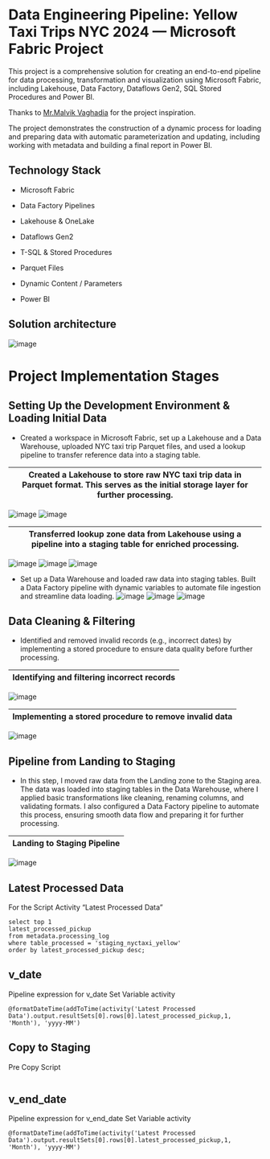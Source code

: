 # Data Engineering Pipeline: Yellow Taxi Trips NYC 2024 — Microsoft Fabric Project

This project is a comprehensive solution for creating an end-to-end pipeline for data processing, transformation and visualization using Microsoft Fabric, including Lakehouse, Data Factory, Dataflows Gen2, SQL Stored Procedures and Power BI.

Thanks to [Mr.Malvik Vaghadia](udemy.com/course/microsoft-fabric-the-ultimate-guide) for the project inspiration.

The project demonstrates the construction of a dynamic process for loading and preparing data with automatic parameterization and updating, including working with metadata and building a final report in Power BI.



## Technology Stack
-  Microsoft Fabric

-  Data Factory Pipelines

-  Lakehouse & OneLake

-  Dataflows Gen2

-  T-SQL & Stored Procedures

-  Parquet Files

-  Dynamic Content / Parameters

-  Power BI

## Solution architecture

![image](https://github.com/user-attachments/assets/e1ea2f37-13cd-4bd7-b556-c93c96e9a73c)

# Project Implementation Stages 

## Setting Up the Development Environment & Loading Initial Data

- Created a workspace in Microsoft Fabric, set up a Lakehouse and a Data Warehouse, uploaded NYC taxi trip Parquet files, and used a lookup pipeline to transfer reference data into a staging table.

| Created a Lakehouse to store raw NYC taxi trip data in Parquet format. This serves as the initial storage layer for further processing. |
| ----------- |
![image](https://github.com/user-attachments/assets/e62db76c-001e-44f8-9972-8b65b8245619)
![image](https://github.com/user-attachments/assets/ab7bf7a2-2e62-4154-83d5-3a107b06c014)


|Transferred lookup zone data from Lakehouse using a pipeline into a staging table for enriched processing. |
| ----------- |
![image](https://github.com/user-attachments/assets/94ce3c0b-2dd5-4a6e-8cc4-dcb32972f700)
![image](https://github.com/user-attachments/assets/cd4e5b0e-d58b-44da-9175-18d592c0a6ea)
![image](https://github.com/user-attachments/assets/050945b1-daa5-4900-a7bd-1abf65b4c2ef)

- Set up a Data Warehouse and loaded raw data into staging tables. Built a Data Factory pipeline with dynamic variables to automate file ingestion and streamline data loading.
![image](https://github.com/user-attachments/assets/d8bd3c77-bd00-4ec2-a2d3-6b656e7b1ac7)
![image](https://github.com/user-attachments/assets/5cd41263-1b00-436a-a7e3-ab671bfb478a)
![image](https://github.com/user-attachments/assets/9bb2a6de-b836-464e-928e-9818f35dfd3b)

## Data Cleaning & Filtering

- Identified and removed invalid records (e.g., incorrect dates) by implementing a stored procedure to ensure data quality before further processing.

|Identifying and filtering incorrect records|
| ----------- |
![image](https://github.com/user-attachments/assets/f3f3df97-05ea-4e47-baa9-f4b6f9e7dae8)

|Implementing a stored procedure to remove invalid data |
| ----------- |
![image](https://github.com/user-attachments/assets/04b73801-5963-4d3b-8360-ea368abe2896)

## Pipeline from Landing to Staging
- In this step, I moved raw data from the Landing zone to the Staging area. The data was loaded into staging tables in the Data Warehouse, where I applied basic transformations like cleaning, renaming columns, and validating formats. I also configured a Data Factory pipeline to automate this process, ensuring smooth data flow and preparing it for further processing.

|Landing to Staging Pipeline|
| ----------- |
![image](https://github.com/user-attachments/assets/6f6e2946-d610-4164-ae6c-b0876f7b7d0e)



## Latest Processed Data
For the Script Activity “Latest Processed Data”

```
select top 1 
latest_processed_pickup
from metadata.processing_log
where table_processed = 'staging_nyctaxi_yellow'
order by latest_processed_pickup desc;
```


## v_date
Pipeline expression for v_date Set Variable activity

```
@formatDateTime(addToTime(activity('Latest Processed Data').output.resultSets[0].rows[0].latest_processed_pickup,1, 'Month'), 'yyyy-MM')
```

## Copy to Staging
Pre Copy Script

```
```

## v_end_date
Pipeline expression for v_end_date Set Variable activity

```
@formatDateTime(addToTime(activity('Latest Processed Data').output.resultSets[0].rows[0].latest_processed_pickup,1, 'Month'), 'yyyy-MM')
```



